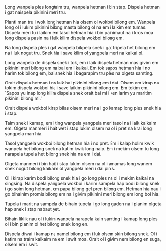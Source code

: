 Long wanpela ples longtaim tru, wanpela hetman i bin stap.
Dispela hetman i gat naispela pikinini meri tru.

Planti man tru i wok long hetman hia olsem ol wokboi bilong em.
Wanpela long ol i lukim pikinini bilong masta bilong ol na em i laikim em tumas.
Dispela meri tu i laikim em tasol hetman hia i bin painimaut na i kros moa long dispela pasin na i laik kilim dispela wokboi bilong em.

Na long dispela ples i gat wanpela bikpela snek i gat tripela het bilong em na i luk nogut tru.
Snek hia i save kilim ol yangpela meri na kaikai ol.

Long wanpela de dispela snek i tok, em i laik dispela hetman mas givim em pikinini meri bilong em na bai em i kaikai.
Em tok sapos hetman hia i no harim tok bilong em, bai snek hia i bagarapim tru ples na olgeta samting.

Orait dispela hetman i no laik bai pikinini bilong em i dai.
Olsem em kirap na tokim dispela wokboi hia i save laikim pikinini bilong em.
Em tokim em, `Sapos yu inap long kilim dispela snek orait bai mi i ken larim yu maritim pikinini bilong mi.'

Orait dispela wokboi kirap bilas olsem meri na i go kamap long ples snek hia i stap.

Taim snek i kamap, em i ting wanpela yangpela meri tasol na i laik kaikaim em.
Olgeta manmeri i hait wet i stap lukim olsem na ol i pret na krai long yangpela man hia.

Tasol yangpela wokboi bilong hetman hia i no pret.
Em i kalap holim kwik wanpela het bilong snek na katim kwik long naip.
Em i mekim olsem tu long narapela tupela het bilong snek hia na em i dai.

Olgeta manmeri i bin hait i stap lukim olsem na ol i amamas long wanem snek nogut bilong kaikaim ol yangpela meri i dai pinis.

Ol i kirap karim bodi bilong snek hia i go long ples na ol i mekim kaikai na singsing.
Na dispela yangpela wokboi i karim sampela hap bodi bilong snek i go soim long hetman, em papa bilong gel pren bilong em.
Hetman hia nau i go bihainim promis bilong em na i givim pikinini meri bilong em long boi hia.

Tupela i marit na sampela de bihain tupela i go long gaden na i planim olgeta hap snek i stap nabaut yet.

Bihain liklik nau ol i lukim wanpela narapela kain samting i kamap long ples ol i bin planim ol het bilong snek long en.

Dispela diwai i kamap na namel bilong em i luk olsem skin bilong snek.
Ol i katim na traim kaikaim na em i swit moa.
Orait ol i givim nem bilong en suga, olsem em i swit.
